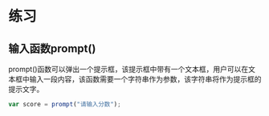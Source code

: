 # 练习

## 输入函数prompt()

prompt()函数可以弹出一个提示框，该提示框中带有一个文本框，用户可以在文本框中输入一段内容，该函数需要一个字符串作为参数，该字符串将作为提示框的提示文字。

```js
var score = prompt("请输入分数");
```

